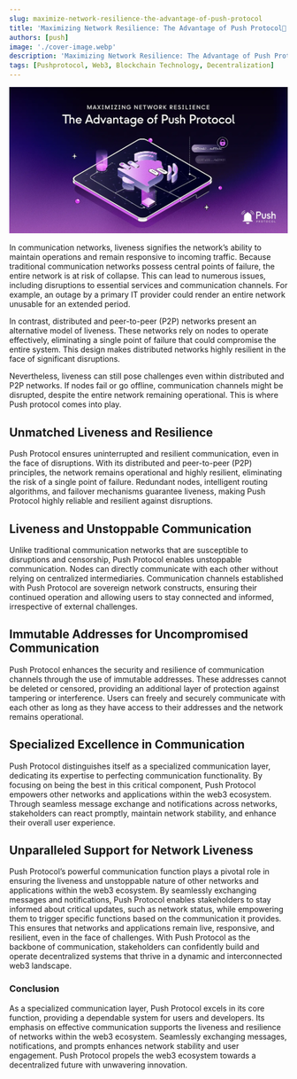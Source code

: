 ```yaml
---
slug: maximize-network-resilience-the-advantage-of-push-protocol
title: 'Maximizing Network Resilience: The Advantage of Push Protocol🔔'
authors: [push]
image: './cover-image.webp'
description: 'Maximizing Network Resilience: The Advantage of Push Protocol🔔'
tags: [Pushprotocol, Web3, Blockchain Technology, Decentralization]
---
```


![Cover Image of Maximizing Network Resilience](./cover-image.webp)

<!--truncate-->

In communication networks, liveness signifies the network’s ability to maintain operations and remain responsive to incoming traffic. Because traditional communication networks possess central points of failure, the entire network is at risk of collapse. This can lead to numerous issues, including disruptions to essential services and communication channels. For example, an outage by a primary IT provider could render an entire network unusable for an extended period.

In contrast, distributed and peer-to-peer (P2P) networks present an alternative model of liveness. These networks rely on nodes to operate effectively, eliminating a single point of failure that could compromise the entire system. This design makes distributed networks highly resilient in the face of significant disruptions.

Nevertheless, liveness can still pose challenges even within distributed and P2P networks. If nodes fail or go offline, communication channels might be disrupted, despite the entire network remaining operational. This is where Push protocol comes into play.

## Unmatched Liveness and Resilience
Push Protocol ensures uninterrupted and resilient communication, even in the face of disruptions. With its distributed and peer-to-peer (P2P) principles, the network remains operational and highly resilient, eliminating the risk of a single point of failure. Redundant nodes, intelligent routing algorithms, and failover mechanisms guarantee liveness, making Push Protocol highly reliable and resilient against disruptions.

## Liveness and Unstoppable Communication
Unlike traditional communication networks that are susceptible to disruptions and censorship, Push Protocol enables unstoppable communication. Nodes can directly communicate with each other without relying on centralized intermediaries. Communication channels established with Push Protocol are sovereign network constructs, ensuring their continued operation and allowing users to stay connected and informed, irrespective of external challenges.

## Immutable Addresses for Uncompromised Communication
Push Protocol enhances the security and resilience of communication channels through the use of immutable addresses. These addresses cannot be deleted or censored, providing an additional layer of protection against tampering or interference. Users can freely and securely communicate with each other as long as they have access to their addresses and the network remains operational.

## Specialized Excellence in Communication
Push Protocol distinguishes itself as a specialized communication layer, dedicating its expertise to perfecting communication functionality. By focusing on being the best in this critical component, Push Protocol empowers other networks and applications within the web3 ecosystem. Through seamless message exchange and notifications across networks, stakeholders can react promptly, maintain network stability, and enhance their overall user experience.

## Unparalleled Support for Network Liveness
Push Protocol’s powerful communication function plays a pivotal role in ensuring the liveness and unstoppable nature of other networks and applications within the web3 ecosystem. By seamlessly exchanging messages and notifications, Push Protocol enables stakeholders to stay informed about critical updates, such as network status, while empowering them to trigger specific functions based on the communication it provides. This ensures that networks and applications remain live, responsive, and resilient, even in the face of challenges. With Push Protocol as the backbone of communication, stakeholders can confidently build and operate decentralized systems that thrive in a dynamic and interconnected web3 landscape.

### Conclusion
As a specialized communication layer, Push Protocol excels in its core function, providing a dependable system for users and developers. Its emphasis on effective communication supports the liveness and resilience of networks within the web3 ecosystem. Seamlessly exchanging messages, notifications, and prompts enhances network stability and user engagement. Push Protocol propels the web3 ecosystem towards a decentralized future with unwavering innovation.


